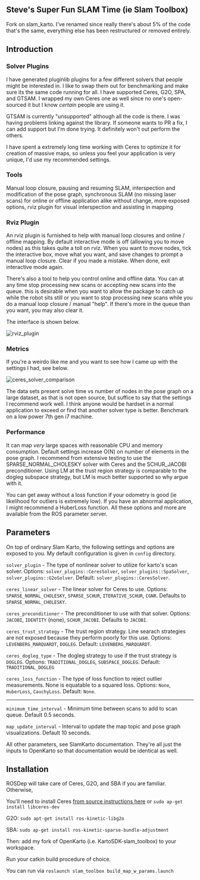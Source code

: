 ## Steve's Super Fun SLAM Time (ie Slam Toolbox)

Fork on slam_karto. I've renamed since really there's about 5% of the code that's the same, everything else has been restructured or removed entirely. 

## Introduction 

### Solver Plugins

I have generated pluginlib plugins for a few different solvers that people might be interested in. I like to swap them out for benchmarking and make sure its the same code running for all. I have supported Ceres, G2O, SPA, and GTSAM. I wrapped my own Ceres one as well since no one's open-sourced it but I know _certain_ people are using it. 

GTSAM is currently "unsupported" although all the code is there. I was having problems linking against the library. If someone wants to PR a fix, I can add support but I'm done trying. It definitely won't out perform the others.

I have spent a extremely long time working with Ceres to optimize it for creation of massive maps, so unless you feel your application is very unique, I'd use my recommended settings. 

### Tools

Manual loop closure, pausing and resuming SLAM, interspection and modification of the pose graph, synchronous SLAM (no missing laser scans) for online or offline application alike without change, more exposed options, rviz plugin for visual interspection and assisting in mapping

### Rviz Plugin

An rviz plugin is furnished to help with manual loop closures and online / offline mapping. By default interactive mode is off (allowing you to move nodes) as this takes quite a toll on rviz. When you want to move nodes, tick the interactive box, move what you want, and save changes to prompt a manual loop closure. Clear if you made a mistake. When done, exit interactive mode again. 

There's also a tool to help you control online and offline data. You can at any time stop processing new scans or accepting new scans into the queue. this is desirable when you want to allow the package to catch up while the robot sits still or you want to stop processing new scans while you do a manual loop closure / manual "help". If there's more in the queue than you want, you may also clear it.

The interface is shown below.

![rviz_plugin](https://user-images.githubusercontent.com/14944147/41443842-2e2628b2-6ff4-11e8-9c62-15132d5edc31.png)


### Metrics

If you're a weirdo like me and you want to see how I came up with the settings I had, see below.

![ceres_solver_comparison](https://user-images.githubusercontent.com/14944147/41320076-295d3dae-6e53-11e8-82c3-39da7667f45c.png)

The data sets present solve time vs number of nodes in the pose graph on a large dataset, as that is not open source, but suffice to say that the settings I recommend work well. I think anyone would be hardset in a normal application to exceed or find that another solver type is better. Benchmark on a low power 7th gen i7 machine.

### Performance

It can map _very_ large spaces with reasonable CPU and memory consumption. Default settings increase O(N) on number of elements in the pose graph. I recommend from extensive testing to use the SPARSE_NORMAL_CHOLESKY solver with Ceres and the SCHUR_JACOBI preconditioner. Using LM at the trust region strategy is comparable to the dogleg subspace strategy, but LM is much better supported so why argue with it. 

You can get away without a loss function if your odometry is good (ie likelihood for outliers is extremely low). If you have an abnormal application, I might recommend a HuberLoss function. All these options and more are available from the ROS parameter server.

## Parameters

On top of ordinary Slam Karto, the following settings and options are exposed to you. My default configuration is given in `config` directory.

`solver_plugin` - The type of nonlinear solver to utilize for karto's scan solver. Options: `solver_plugins::CeresSolver`, `solver_plugins::SpaSolver`, `solver_plugins::G2oSolver`. Default: `solver_plugins::CeresSolver`.

`ceres_linear_solver` - The linear solver for Ceres to use. Options: `SPARSE_NORMAL_CHOLESKY`, `SPARSE_SCHUR`, `ITERATIVE_SCHUR`, `CGNR`. Defaults to `SPARSE_NORMAL_CHOLESKY`.

`ceres_preconditioner` - The preconditioner to use with that solver. Options: `JACOBI`, `IDENTITY` (none), `SCHUR_JACOBI`. Defaults to `JACOBI`.

`ceres_trust_strategy` - The trust region strategy. Line searach strategies are not exposed because they perform poorly for this use. Options: `LEVENBERG_MARQUARDT`, `DOGLEG`. Default: `LEVENBERG_MARQUARDT`.

`ceres_dogleg_type` - The dogleg strategy to use if the trust strategy is `DOGLEG`. Options: `TRADITIONAL_DOGLEG`, `SUBSPACE_DOGLEG`. Default: `TRADITIONAL_DOGLEG`

`ceres_loss_function` - The type of loss function to reject outlier measurements. None is equatable to a squared loss. Options: `None`, `HuberLoss`, `CauchyLoss`. Default: `None`.

---

`minimum_time_interval` - Minimum time between scans to add to scan queue. Default 0.5 seconds.

`map_update_interval` - Interval to update the map topic and pose graph visualizations. Default 10 seconds.

All other parameters, see SlamKarto documentation. They're all just the inputs to OpenKarto so that documentation would be identical as well. 

## Installation

ROSDep will take care of Ceres, G2O, and SBA if you are familiar. Otherwise,

You'll need to install Ceres [from source instructions here](http://ceres-solver.org/installation.html) or `sudo ap-get install libceres-dev`

G2O: `sudo apt-get install ros-kinetic-libg2o`

SBA: `sudo ap-get install ros-kinetic-sparse-bundle-adjustment`


Then: add my fork of OpenKarto (i.e. KartoSDK-slam_toolbox) to your workspace. 

Run your catkin build procedure of choice.

You can run via `roslaunch slam_toolbox build_map_w_params.launch
`